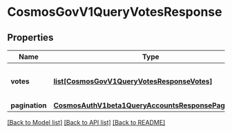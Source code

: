 # CosmosGovV1QueryVotesResponse

## Properties
Name | Type | Description | Notes
------------ | ------------- | ------------- | -------------
**votes** | [**list[CosmosGovV1QueryVotesResponseVotes]**](CosmosGovV1QueryVotesResponseVotes.md) | votes defined the queried votes. | [optional] 
**pagination** | [**CosmosAuthV1beta1QueryAccountsResponsePagination**](CosmosAuthV1beta1QueryAccountsResponsePagination.md) |  | [optional] 

[[Back to Model list]](../README.md#documentation-for-models) [[Back to API list]](../README.md#documentation-for-api-endpoints) [[Back to README]](../README.md)

